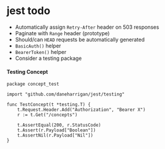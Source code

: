 # jest todo

* Automatically assign `Retry-After` header on 503 responses
* Paginate with `Range` header (prototype)
* Should/can `HEAD` requests be automatically generated
* `BasicAuth()` helper
* `BearerToken()` helper
* Consider a testing package

#### Testing Concept

```golang
package concept_test

import "github.com/daneharrigan/jest/testing"

func TestConcept(t *testing.T) {
	t.Request.Header.Add("Authorization", "Bearer X")
	r := t.Get("/concepts")

	t.AssertEqual(200, r.StatusCode)
	t.Assert(r.Payload["Boolean"])
	t.AssertNil(r.Payload["Nil"])
}
```
